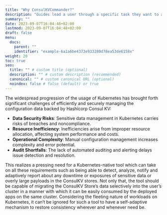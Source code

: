 ```yaml
---
title: "Why ConsulKVCommander?"
description: "Guides lead a user through a specific task they want to accomplish, often with a sequence of steps."
summary: ""
date: 2023-09-07T16:04:48+02:00
lastmod: 2023-09-07T16:04:48+02:00
draft: false
menu:
  docs:
    parent: ""
    identifier: "example-6a1a6be4373e933280d78ea53de6158x"
weight: 20
toc: true
seo:
  title: "" # custom title (optional)
  description: "" # custom description (recommended)
  canonical: "" # custom canonical URL (optional)
  noindex: false # false (default) or true
---
```


The widespread progression of the usage of Kubernetes has brought forth significant challenges of efficiently and securely managing the configuration data backed by Hashicorp Consul KV: 

* **Data Security Risks**: Sensitive data management in Kubernetes carries risks of breaches and noncompliance.
* **Resource Inefficiency**: Inefficiencies arise from improper resource allocation, affecting system performance and costs.
* **Operational Complexity**: Manual configuration management increases complexity and error potential.
* **Audit Shortfalls**: The lack of automated auditing and alerting delays issue detection and resolution.

This realizes a pressing need for a Kubernetes-native tool which can take on all these requirements such as being able to detect, analyze, notify and adaptively report about any downtime or exposures of sensitive data or overly large payloads in the ConsulKV stores. Not only  that, the tool should be capable of migrating the ConsulKV Store’s data selectively into the user’s cluster in a manner with which it can be  easily consumed by the deployed apps on the same cluster. Considering the fleeting nature of workloads on Kubernetes, it can’t be  ignored for such a tool to have a self-adaptive mechanism to restore consistency wherever and whenever need be.
